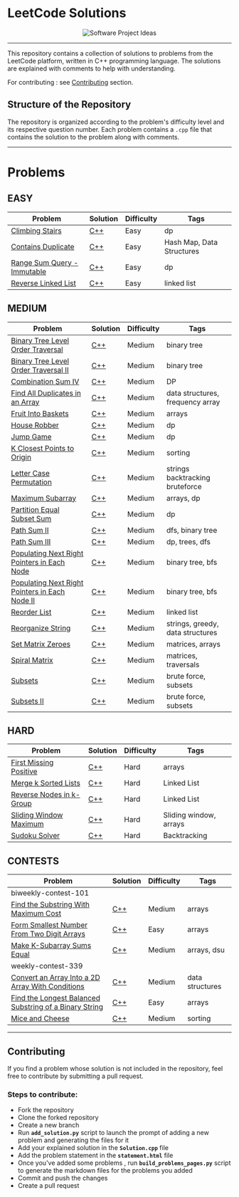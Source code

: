 # LeetCode Solutions

<div align="center">
  <img src="https://user-images.githubusercontent.com/65515933/228696522-e369c0b8-edf2-4c5e-99fc-e329ceac819a.png" alt="Software Project Ideas">
</div>

---

This repository contains a collection of solutions to problems from the LeetCode platform, written in C++ programming language. The solutions are explained with comments to help with understanding.

For contributing : see [Contributing](#Contributing) section.

## Structure of the Repository

The repository is organized according to the problem's difficulty level and its respective question number. Each problem contains a `.cpp` file that contains the solution to the problem along with comments.

---
# Problems
<!-- PROBLEMS START -->
## EASY
| Problem | Solution | Difficulty | Tags |
| ------- | -------- | ---------- | ---- |
| [Climbing Stairs](./easy/climbing_stairs/climbing_stairs.md) | [C++](./easy/climbing_stairs/climbing_stairs.md) | Easy | dp |
| [Contains Duplicate](./easy/contains_duplicates/contains_duplicates.md) | [C++](./easy/contains_duplicates/contains_duplicates.md) | Easy | Hash Map, Data Structures |
| [Range Sum Query - Immutable](./easy/range_sum_query_-_immutable/range_sum_query_-_immutable.md) | [C++](./easy/range_sum_query_-_immutable/range_sum_query_-_immutable.md) | Easy | dp |
| [Reverse Linked List](./easy/reverse_linked_list/reverse_linked_list.md) | [C++](./easy/reverse_linked_list/reverse_linked_list.md) | Easy | linked list |

## MEDIUM
| Problem | Solution | Difficulty | Tags |
| ------- | -------- | ---------- | ---- |
| [Binary Tree Level Order Traversal](./medium/binary_tree_level_order_traversal/binary_tree_level_order_traversal.md) | [C++](./medium/binary_tree_level_order_traversal/binary_tree_level_order_traversal.md) | Medium | binary tree |
| [Binary Tree Level Order Traversal II](./medium/binary_tree_level_order_traversal_ii/binary_tree_level_order_traversal_ii.md) | [C++](./medium/binary_tree_level_order_traversal_ii/binary_tree_level_order_traversal_ii.md) | Medium | binary tree |
| [Combination Sum IV](./medium/combination-sum-iv.cpp/combination-sum-iv.cpp.md) | [C++](./medium/combination-sum-iv.cpp/combination-sum-iv.cpp.md) | Medium | DP |
| [Find All Duplicates in an Array](./medium/find_all_duplicates_in_an_array/find_all_duplicates_in_an_array.md) | [C++](./medium/find_all_duplicates_in_an_array/find_all_duplicates_in_an_array.md) | Medium | data structures, frequency array |
| [Fruit Into Baskets](./medium/fruit_into_baskets/fruit_into_baskets.md) | [C++](./medium/fruit_into_baskets/fruit_into_baskets.md) | Medium | arrays |
| [House Robber](./medium/house_robber/house_robber.md) | [C++](./medium/house_robber/house_robber.md) | Medium | dp |
| [Jump Game](./medium/jump_game/jump_game.md) | [C++](./medium/jump_game/jump_game.md) | Medium | dp |
| [K Closest Points to Origin](./medium/k_closest_points_to_origin/k_closest_points_to_origin.md) | [C++](./medium/k_closest_points_to_origin/k_closest_points_to_origin.md) | Medium | sorting |
| [Letter Case Permutation](./medium/letter_case_permutation/letter_case_permutation.md) | [C++](./medium/letter_case_permutation/letter_case_permutation.md) | Medium | strings backtracking bruteforce |
| [Maximum Subarray](./medium/maximum_subarray/maximum_subarray.md) | [C++](./medium/maximum_subarray/maximum_subarray.md) | Medium | arrays, dp |
| [Partition Equal Subset Sum](./medium/partition_equal_subset_sum/partition_equal_subset_sum.md) | [C++](./medium/partition_equal_subset_sum/partition_equal_subset_sum.md) | Medium | dp |
| [Path Sum II](./medium/path_sum_ii/path_sum_ii.md) | [C++](./medium/path_sum_ii/path_sum_ii.md) | Medium | dfs, binary tree |
| [Path Sum III](./medium/path_sum_iii/path_sum_iii.md) | [C++](./medium/path_sum_iii/path_sum_iii.md) | Medium | dp, trees, dfs |
| [Populating Next Right Pointers in Each Node](./medium/populating_next_right_pointers_in_each_node_i/populating_next_right_pointers_in_each_node_i.md) | [C++](./medium/populating_next_right_pointers_in_each_node_i/populating_next_right_pointers_in_each_node_i.md) | Medium | binary tree, bfs |
| [Populating Next Right Pointers in Each Node II](./medium/populating_next_right_pointers_in_each_node_ii/populating_next_right_pointers_in_each_node_ii.md) | [C++](./medium/populating_next_right_pointers_in_each_node_ii/populating_next_right_pointers_in_each_node_ii.md) | Medium | binary tree, bfs |
| [Reorder List](./medium/reorder_list/reorder_list.md) | [C++](./medium/reorder_list/reorder_list.md) | Medium | linked list |
| [Reorganize String](./medium/reorganize_string/reorganize_string.md) | [C++](./medium/reorganize_string/reorganize_string.md) | Medium | strings, greedy, data structures |
| [Set Matrix Zeroes](./medium/set_matrix_zeroes/set_matrix_zeroes.md) | [C++](./medium/set_matrix_zeroes/set_matrix_zeroes.md) | Medium | matrices, arrays |
| [Spiral Matrix](./medium/spiral_matrix/spiral_matrix.md) | [C++](./medium/spiral_matrix/spiral_matrix.md) | Medium | matrices, traversals |
| [Subsets](./medium/subsets/subsets.md) | [C++](./medium/subsets/subsets.md) | Medium | brute force, subsets |
| [Subsets II](./medium/subsets_ii/subsets_ii.md) | [C++](./medium/subsets_ii/subsets_ii.md) | Medium | brute force, subsets |

## HARD
| Problem | Solution | Difficulty | Tags |
| ------- | -------- | ---------- | ---- |
| [First Missing Positive](./hard/first_missing_positive/first_missing_positive.md) | [C++](./hard/first_missing_positive/first_missing_positive.md) | Hard | arrays |
| [Merge k Sorted Lists](./hard/merge_k_sorted_lists/merge_k_sorted_lists.md) | [C++](./hard/merge_k_sorted_lists/merge_k_sorted_lists.md) | Hard | Linked List |
| [Reverse Nodes in k-Group](./hard/reverse_nodes_in_k-group/reverse_nodes_in_k-group.md) | [C++](./hard/reverse_nodes_in_k-group/reverse_nodes_in_k-group.md) | Hard | Linked List |
| [Sliding Window Maximum](./hard/sliding_window_maximum/sliding_window_maximum.md) | [C++](./hard/sliding_window_maximum/sliding_window_maximum.md) | Hard | Sliding window, arrays |
| [Sudoku Solver](./hard/sudoku_solver/sudoku_solver.md) | [C++](./hard/sudoku_solver/sudoku_solver.md) | Hard | Backtracking |

## CONTESTS
| Problem | Solution | Difficulty | Tags |
| ------- | -------- | ---------- | ---- |
| biweekly-contest-101 | | | |
| [Find the Substring With Maximum Cost](./contest/biweekly-contest-101/find_the_substring_with_maximum_cost/find_the_substring_with_maximum_cost.md) | [C++](./contest/biweekly-contest-101/find_the_substring_with_maximum_cost/find_the_substring_with_maximum_cost.md) | Medium | arrays |
| [Form Smallest Number From Two Digit Arrays](./contest/biweekly-contest-101/form_smallest_number_from_two_digit_arrays/form_smallest_number_from_two_digit_arrays.md) | [C++](./contest/biweekly-contest-101/form_smallest_number_from_two_digit_arrays/form_smallest_number_from_two_digit_arrays.md) | Easy | arrays |
| [Make K-Subarray Sums Equal](./contest/biweekly-contest-101/make_k-subarray_sums_equal/make_k-subarray_sums_equal.md) | [C++](./contest/biweekly-contest-101/make_k-subarray_sums_equal/make_k-subarray_sums_equal.md) | Medium | arrays, dsu |
| weekly-contest-339 | | | |
| [Convert an Array Into a 2D Array With Conditions](./contest/weekly-contest-339/convert_an_array_into_a_2d_array_with_conditions/convert_an_array_into_a_2d_array_with_conditions.md) | [C++](./contest/weekly-contest-339/convert_an_array_into_a_2d_array_with_conditions/convert_an_array_into_a_2d_array_with_conditions.md) | Medium | data structures |
| [Find the Longest Balanced Substring of a Binary String](./contest/weekly-contest-339/find_the_longest_balanced_substring_of_a_binary_string/find_the_longest_balanced_substring_of_a_binary_string.md) | [C++](./contest/weekly-contest-339/find_the_longest_balanced_substring_of_a_binary_string/find_the_longest_balanced_substring_of_a_binary_string.md) | Easy | arrays |
| [Mice and Cheese](./contest/weekly-contest-339/mice_and_cheese/mice_and_cheese.md) | [C++](./contest/weekly-contest-339/mice_and_cheese/mice_and_cheese.md) | Medium | sorting |

<!-- PROBLEMS END -->

---

## Contributing <a name="Contributing"></a>

If you find a problem whose solution is not included in the repository, feel free to contribute by submitting a pull request.

### Steps to contribute:

- Fork the repository
- Clone the forked repository
- Create a new branch
- Run **`add_solution.py`** script to launch the prompt of adding a new problem and generating the files for it
- Add your explained solution in the **`Solution.cpp`** file
- Add the problem statement in the **`statement.html`** file
- Once you've added some problems , run **`build_problems_pages.py`** script to generate the markdown files for the problems you added
- Commit and push the changes
- Create a pull request




